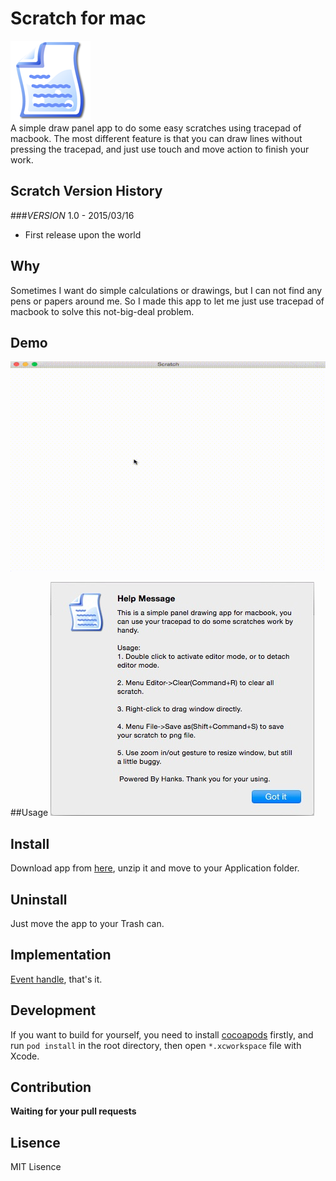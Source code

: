 Scratch for mac
===========================

![logo](https://raw.githubusercontent.com/hanks/Scratch_for_mac/master/Demo/scratch_128.png)  
A simple draw panel app to do some easy scratches using tracepad of macbook. The most different feature is that you can draw lines without pressing the tracepad, and just use touch and move action to finish your work.

## Scratch Version History

###_VERSION_ 1.0 - 2015/03/16
+ First release upon the world 

## Why
Sometimes I want do simple calculations or drawings, but I can not find any pens or papers around me. So I made this app to let me just use tracepad of macbook to solve this not-big-deal problem.

## Demo
![demo](https://raw.githubusercontent.com/hanks/Scratch_for_mac/master/Demo/demo.gif)

##Usage
![help](https://raw.githubusercontent.com/hanks/Scratch_for_mac/master/Demo/help.png)

## Install
Download app from <a href='https://github.com/hanks/Scratch_for_mac/raw/master/Distribution/Scratch.zip'>here</a>, unzip it and move to your Application folder.
 
## Uninstall
Just move the app to your Trash can.

## Implementation
[Event handle](https://developer.apple.com/library/mac/documentation/Cocoa/Conceptual/EventOverview/EventArchitecture/EventArchitecture.html), that's it.

## Development
If you want to build for yourself, you need to install [cocoapods](http://cocoapods.org/) firstly, and run `pod install` in the root directory, then open `*.xcworkspace` file with Xcode.

## Contribution
**Waiting for your pull requests**

## Lisence
MIT Lisence
